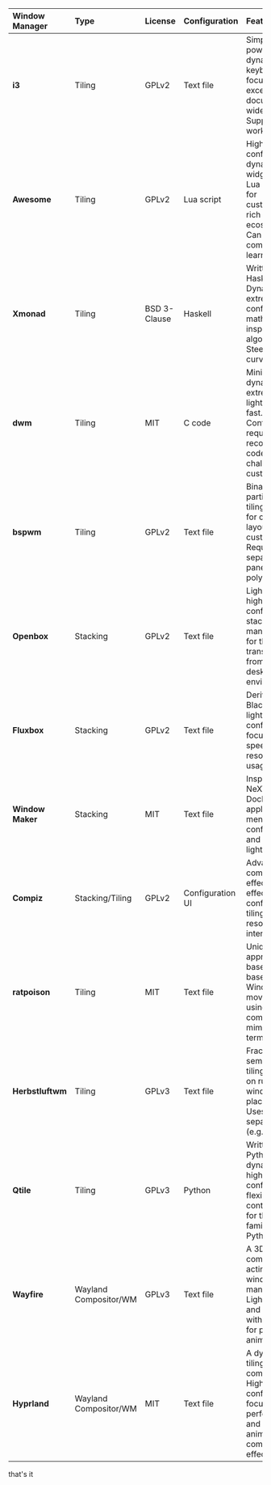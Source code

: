 
| **Window Manager** | **Type**        | **License** | **Configuration** | **Features**                                                                                                                          | **Complexity** | **Homepage**                                   |
| :----------------- | :-------------- | :---------- | :---------------- | :------------------------------------------------------------------------------------------------------------------------------------ | :------------- | :--------------------------------------------- |
| **i3**             | Tiling          | GPLv2       | Text file         | Simple, fast, powerful, dynamic tiling, keyboard-focused, excellent documentation, widely used. Supports workspaces.                  | Medium         | [https://i3wm.org/](https://i3wm.org/)        |
| **Awesome**        | Tiling          | GPLv2       | Lua script        | Highly configurable, dynamic tiling, widget-based, Lua scripting for customization, rich ecosystem.  Can be complex to learn.           | High           | [https://awesomewm.org/](https://awesomewm.org/) |
| **Xmonad**         | Tiling          | BSD 3-Clause| Haskell           | Written in Haskell. Dynamic tiling, extremely configurable, mathematically inspired layout algorithms. Steep learning curve.        | Very High      | [https://xmonad.org/](https://xmonad.org/)      |
| **dwm**            | Tiling          | MIT         | C code            | Minimalist, dynamic tiling, extremely lightweight, fast. Configuration requires recompiling the code. Very challenging to customize.  | High          | [https://dwm.suckless.org/](https://dwm.suckless.org/) |
| **bspwm**          | Tiling          | GPLv2       | Text file         | Binary space partitioning tiling, allows for complex layouts, highly customizable. Requires a separate panel/bar (e.g., polybar).      | Medium         | [https://bspwm.org/](https://bspwm.org/)        |
| **Openbox**        | Stacking        | GPLv2       | Text file         | Lightweight, highly configurable stacking manager.  Good for those transitioning from traditional desktop environments.               | Low-Medium     | [https://openbox.org/](https://openbox.org/)    |
| **Fluxbox**        | Stacking        | GPLv2       | Text file         | Derived from Blackbox, lightweight, configurable, focuses on speed and low resource usage.                                         | Low-Medium     | [https://fluxbox.org/](https://fluxbox.org/)    |
| **Window Maker**   | Stacking        | MIT         | Text file         | Inspired by NeXTSTEP, Dock-like application menu, configurable, and lightweight.                                                        | Low-Medium     | [https://www.windowmaker.org/](https://www.windowmaker.org/) |
| **Compiz**         | Stacking/Tiling| GPLv2       | Configuration UI  | Advanced compositing effects, 3D effects, can be configured for tiling.  Can be resource intensive.                                | High           | [https://compiz.sourceforge.net/](https://compiz.sourceforge.net/) |
| **ratpoison**      | Tiling          | MIT         | Text file         | Unique tiling approach, based on text-based control.  Windows are moved around using keyboard commands, mimicking a terminal.       | Medium         | [http://www.ratpoisonwm.org/](http://www.ratpoisonwm.org/) |
| **Herbstluftwm**   | Tiling          | GPLv3       | Text file         | Fractal Tiling, semi-dynamic tiling, focusing on rule-based window placement. Uses a separate bar (e.g., polybar).                   | Medium         | [https://herbstluftwm.org/](https://herbstluftwm.org/) |
| **Qtile**          | Tiling          | GPLv3       | Python            | Written in Python, dynamic tiling, highly configurable, flexible layout control. Good for those familiar with Python.                | Medium-High    | [https://docs.qtile.org/en/latest/](https://docs.qtile.org/en/latest/) |
| **Wayfire**        | Wayland Compositor/WM | GPLv3       | Text file         | A 3D Wayland compositor acting as a window manager. Lightweight and flexible, with support for plugins and animations.               | Medium         | [https://wayfire.org/](https://wayfire.org/) |
| **Hyprland**       | Wayland Compositor/WM | MIT         | Text file         | A dynamic tiling Wayland compositor. Highly configurable, focused on performance, and supports animations and complex effects.    | Medium-High    | [https://hyprland.org/](https://hyprland.org/) |

that's it
